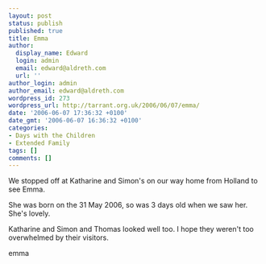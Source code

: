 ```yaml
---
layout: post
status: publish
published: true
title: Emma
author:
  display_name: Edward
  login: admin
  email: edward@aldreth.com
  url: ''
author_login: admin
author_email: edward@aldreth.com
wordpress_id: 273
wordpress_url: http://tarrant.org.uk/2006/06/07/emma/
date: '2006-06-07 17:36:32 +0100'
date_gmt: '2006-06-07 16:36:32 +0100'
categories:
- Days with the Children
- Extended Family
tags: []
comments: []
---
```


We stopped off at Katharine and Simon\'s on our way home from Holland to
see Emma.

She was born on the 31 May 2006, so was 3 days old when we saw her.
She\'s lovely.

Katharine and Simon and Thomas looked well too. I hope they weren\'t too
overwhelmed by their visitors.

<wpg2>emma</wpg2>

